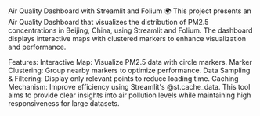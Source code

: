 Air Quality Dashboard with Streamlit and Folium 🌍
This project presents an Air Quality Dashboard that visualizes the distribution of PM2.5 concentrations in Beijing, China, using Streamlit and Folium. The dashboard displays interactive maps with clustered markers to enhance visualization and performance.

Features:
Interactive Map: Visualize PM2.5 data with circle markers.
Marker Clustering: Group nearby markers to optimize performance.
Data Sampling & Filtering: Display only relevant points to reduce loading time.
Caching Mechanism: Improve efficiency using Streamlit's @st.cache_data.
This tool aims to provide clear insights into air pollution levels while maintaining high responsiveness for large datasets.
